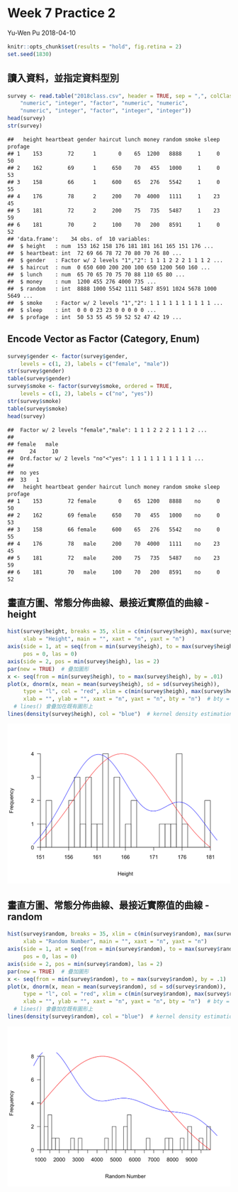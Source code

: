 Week 7 Practice 2
================
Yu-Wen Pu
2018-04-10

``` r
knitr::opts_chunk$set(results = "hold", fig.retina = 2)
set.seed(1830)
```

讀入資料，並指定資料型別
------------------------

``` r
survey <- read.table("2018class.csv", header = TRUE, sep = ",", colClasses = c(
    "numeric", "integer", "factor", "numeric", "numeric",
    "numeric", "integer", "factor", "integer", "integer"))
head(survey)
str(survey)
```

    ##   height heartbeat gender haircut lunch money random smoke sleep profage
    ## 1    153        72      1       0    65  1200   8888     1     0      50
    ## 2    162        69      1     650    70   455   1000     1     0      53
    ## 3    158        66      1     600    65   276   5542     1     0      55
    ## 4    176        78      2     200    70  4000   1111     1    23      45
    ## 5    181        72      2     200    75   735   5487     1    23      59
    ## 6    181        70      2     100    70   200   8591     1     0      52
    ## 'data.frame':    34 obs. of  10 variables:
    ##  $ height   : num  153 162 158 176 181 181 161 165 151 176 ...
    ##  $ heartbeat: int  72 69 66 78 72 70 80 70 76 80 ...
    ##  $ gender   : Factor w/ 2 levels "1","2": 1 1 1 2 2 2 1 1 1 2 ...
    ##  $ haircut  : num  0 650 600 200 200 100 650 1200 560 160 ...
    ##  $ lunch    : num  65 70 65 70 75 70 88 110 65 80 ...
    ##  $ money    : num  1200 455 276 4000 735 ...
    ##  $ random   : int  8888 1000 5542 1111 5487 8591 1024 5678 1000 5649 ...
    ##  $ smoke    : Factor w/ 2 levels "1","2": 1 1 1 1 1 1 1 1 1 1 ...
    ##  $ sleep    : int  0 0 0 23 23 0 0 0 0 0 ...
    ##  $ profage  : int  50 53 55 45 59 52 52 47 42 19 ...

Encode Vector as Factor (Category, Enum)
----------------------------------------

``` r
survey$gender <- factor(survey$gender,
    levels = c(1, 2), labels = c("female", "male"))
str(survey$gender)
table(survey$gender)
survey$smoke <- factor(survey$smoke, ordered = TRUE,
    levels = c(1, 2), labels = c("no", "yes"))
str(survey$smoke)
table(survey$smoke)
head(survey)
```

    ##  Factor w/ 2 levels "female","male": 1 1 1 2 2 2 1 1 1 2 ...
    ## 
    ## female   male 
    ##     24     10 
    ##  Ord.factor w/ 2 levels "no"<"yes": 1 1 1 1 1 1 1 1 1 1 ...
    ## 
    ##  no yes 
    ##  33   1 
    ##   height heartbeat gender haircut lunch money random smoke sleep profage
    ## 1    153        72 female       0    65  1200   8888    no     0      50
    ## 2    162        69 female     650    70   455   1000    no     0      53
    ## 3    158        66 female     600    65   276   5542    no     0      55
    ## 4    176        78   male     200    70  4000   1111    no    23      45
    ## 5    181        72   male     200    75   735   5487    no    23      59
    ## 6    181        70   male     100    70   200   8591    no     0      52

畫直方圖、常態分佈曲線、最接近實際值的曲線 - height
---------------------------------------------------

``` r
hist(survey$height, breaks = 35, xlim = c(min(survey$heigh), max(survey$heigh)),
     xlab = "Height", main = "", xaxt = "n", yaxt = "n")
axis(side = 1, at = seq(from = min(survey$heigh), to = max(survey$heigh), by = 5),
     pos = 0, las = 0)
axis(side = 2, pos = min(survey$heigh), las = 2)
par(new = TRUE)  # 疊加圖形
x <- seq(from = min(survey$heigh), to = max(survey$heigh), by = .01)
plot(x, dnorm(x, mean = mean(survey$heigh), sd = sd(survey$heigh)),
     type = "l", col = "red", xlim = c(min(survey$heigh), max(survey$heigh)),
     xlab = "", ylab = "", xaxt = "n", yaxt = "n", bty = "n")  # bty = "n": no border
  # lines() 會疊加在既有圖形上
lines(density(survey$heigh), col = "blue")  # kernel density estimation
```

<img src="practice2_files/figure-markdown_github/a-1.png" width="672" />

畫直方圖、常態分佈曲線、最接近實際值的曲線 - random
---------------------------------------------------

``` r
hist(survey$random, breaks = 35, xlim = c(min(survey$random), max(survey$random)),
     xlab = "Random Number", main = "", xaxt = "n", yaxt = "n")
axis(side = 1, at = seq(from = min(survey$random), to = max(survey$random), by = 500),
     pos = 0, las = 0)
axis(side = 2, pos = min(survey$random), las = 2)
par(new = TRUE)  # 疊加圖形
x <- seq(from = min(survey$random), to = max(survey$random), by = .1)
plot(x, dnorm(x, mean = mean(survey$random), sd = sd(survey$random)),
     type = "l", col = "red", xlim = c(min(survey$random), max(survey$random)),
     xlab = "", ylab = "", xaxt = "n", yaxt = "n", bty = "n")  # bty = "n": no border
  # lines() 會疊加在既有圖形上
lines(density(survey$random), col = "blue")  # kernel density estimation
```

<img src="practice2_files/figure-markdown_github/b-1.png" width="672" />
